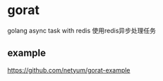 # gorat
golang async task with redis 使用redis异步处理任务


## example
https://github.com/netyum/gorat-example
